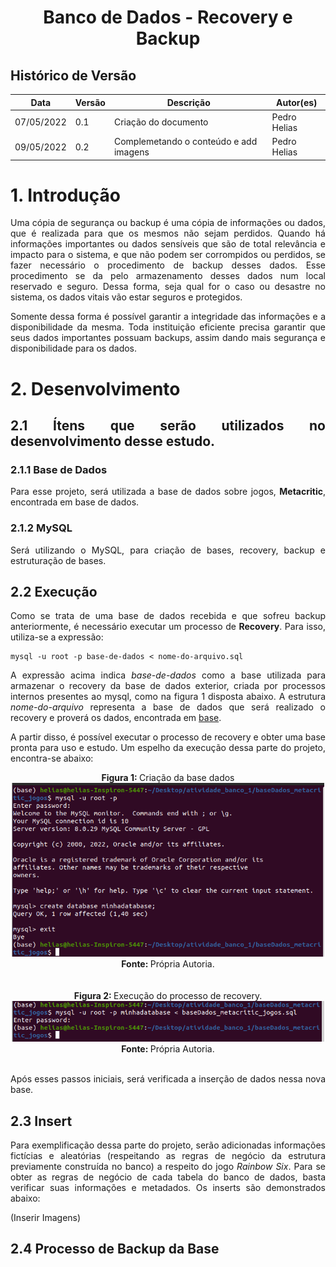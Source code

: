 # <center>Banco de Dados - Recovery e Backup 


## Histórico de Versão

| Data       | Versão | Descrição                | Autor(es)     | 
| ---------- | ------ | ------------------------ | ------------- | 
| 07/05/2022 | 0.1    | Criação do documento     | Pedro Helias | 
| 09/05/2022 | 0.2    | Complemetando o conteúdo e add imagens    | Pedro Helias | 

<div align="justify">

# 1. Introdução

Uma cópia de segurança ou backup é uma cópia de informações ou
dados, que é realizada para que os mesmos não sejam perdidos. Quando há
informações importantes ou dados sensíveis que são de total relevância e
impacto para o sistema, e que não podem ser corrompidos ou perdidos, se
fazer necessário o procedimento de backup desses dados. Esse procedimento
se da pelo armazenamento desses dados num local reservado e seguro. Dessa
forma, seja qual for o caso ou desastre no sistema, os dados vitais vão estar
seguros e protegidos.

Somente dessa forma é possível garantir a integridade das informações e
a disponibilidade da mesma. Toda instituição eficiente precisa garantir que
seus dados importantes possuam backups, assim dando mais segurança e
disponibilidade para os dados.

# 2. Desenvolvimento

## 2.1 Ítens que serão utilizados no desenvolvimento desse estudo.

### 2.1.1 Base de Dados

Para esse projeto, será utilizada a base de dados sobre jogos, <b>Metacritic</b>, encontrada em <a h='../bases/baseDados_metacritic/baseDados_metacritic_jogos.sql'>base de dados</a>. 

### 2.1.2 MySQL

Será utilizando o MySQL, para criação de bases, recovery, backup e estruturação de bases. 

## 2.2 Execução

Como se trata de uma base de dados recebida e que sofreu backup anteriormente, é necessário executar um processo de <b>Recovery</b>. Para isso, utiliza-se a expressão: 

```
mysql -u root -p base-de-dados < nome-do-arquivo.sql

```

A expressão acima indica <i>base-de-dados</i> como a base utilizada para armazenar o recovery da base de dados exterior, criada por processos internos presentes ao mysql, como na figura 1 disposta abaixo. A estrutura <i>nome-do-arquivo</i> representa a base de dados que será realizado o recovery e proverá os dados, encontrada em <a href='bases/baseDados_metacritic/baseDados_metacritic_jogos.sql'>base</a>.

A partir disso, é possível executar o processo de recovery e obter uma base pronta para uso e estudo. Um espelho da execução dessa parte do projeto, encontra-se abaixo:


<div align="center">

 <div>
      <div align="center">
      <b>Figura 1: </b> Criação da base dados
      </div>
   </div>


<img src="https://github.com/pedrohelias/dataBase_studies/blob/main/imagens/recovery_backup_in_mysql/criacao_base.png?raw=true" style="width: 500px;"/>


 <div>
      <div align="center">
      <b>Fonte: </b> Própria Autoria.
      </div>
   </div>
</div>

<br>



<br>

<div align="center">

 <div>
      <div align="center">
      <b>Figura 2: </b> Execução do processo de recovery. 
      </div>
   </div>

<img src="https://github.com/pedrohelias/dataBase_studies/blob/main/imagens/recovery_backup_in_mysql/exec_recovery.png?raw=true" style="width: 500px;"/>


 <div>
      <div align="center">
      <b>Fonte: </b> Própria Autoria.
      </div>
   </div>
</div>

<br>


Após esses passos iniciais, será verificada a inserção de dados nessa nova base.  

## 2.3 Insert

Para exemplificação dessa parte do projeto, serão adicionadas informações fictícias e aleatórias (respeitando as regras de negócio da estrutura previamente construída no banco) a respeito do jogo <i>Rainbow Six</i>. Para se obter as regras de negócio de cada tabela do banco de dados, basta verificar suas informações e metadados. Os inserts são demonstrados abaixo:


(Inserir Imagens)

## 2.4 Processo de Backup da Base